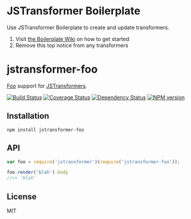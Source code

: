 # JSTransformer Boilerplate

Use JSTransformer Boilerplate to create and update transformers.

1. Visit [the Boilerplate Wiki](https://github.com/jstransformers/boilerplate/wiki) on how to get started
2. Remove this top notice from any transformers

# jstransformer-foo

[Foo](http://example.com) support for [JSTransformers](http://github.com/jstransformers).

[![Build Status](https://img.shields.io/travis/jstransformers/jstransformer-foo/master.svg)](https://travis-ci.org/jstransformers/jstransformer-foo)
[![Coverage Status](https://img.shields.io/coveralls/jstransformers/jstransformer-foo/master.svg)](https://coveralls.io/r/jstransformers/jstransformer-foo?branch=master)
[![Dependency Status](https://img.shields.io/david/jstransformers/jstransformer-foo/master.svg)](http://david-dm.org/jstransformers/jstransformer-foo)
[![NPM version](https://img.shields.io/npm/v/jstransformer-foo.svg)](https://www.npmjs.org/package/jstransformer-foo)

## Installation

    npm install jstransformer-foo

## API

```js
var foo = require('jstransformer')(require('jstransformer-foo'));

foo.render('blah').body
//=> 'blah'
```

## License

MIT

